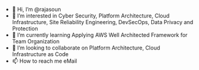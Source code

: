 - 👋 Hi, I’m @rajasoun
- 👀 I’m interested in Cyber Security, Platform Architecture, Cloud Infrastructure, Site Reliability Engineering, DevSecOps, Data Privacy and Protection
- 🌱 I’m currently learning Applying AWS Well Architected Framework for Team Organization
- 💞️ I’m looking to collaborate on Platform Architecture, Cloud Infrastructure as Code
- 📫 How to reach me eMail

<!---
rajasoun/rajasoun is a ✨ special ✨ repository because its `README.md` (this file) appears on your GitHub profile.
You can click the Preview link to take a look at your changes.
--->
